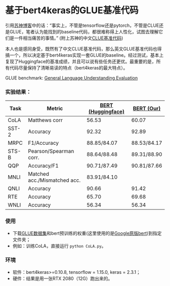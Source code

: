 # 基于bert4keras的GLUE基准代码

引用[苏神博客](https://kexue.fm/archives/8739)中的话：“事实上，不管是tensorflow还是pytorch，不管是CLUE还是GLUE，笔者认为能找到的baseline代码，都很难称得上人性化，试图去理解它们是一件相当痛苦的事情。” (附上苏神的中文[CLUE基准代码](https://github.com/bojone/CLUE-bert4keras))

本人也是感同身受，既然有了中文CLUE基准代码，那么英文GLUE基准代码也得搞一个，所以决定基于bert4keras实现一套GLUE的baseline。经过测试，基本上复现了Huggingface的基准成绩，并且可以说有些任务还更优。最重要的是，所有代码尽量保持了清晰易读的特点（bert4keras的最大特点）。


GLUE benchmark: [General Language Understanding
Evaluation](https://gluebenchmark.com/)

### 实验结果：

| Task  | Metric                       | [BERT (Huggingface)](https://github.com/huggingface/transformers/tree/master/examples/pytorch/text-classification?fbclid=IwAR0Y4_Eer7ovaEJpRMpE1S91AsrOdEK97-iah6mupW9RATs2XMPVzQZCNz8) | [BERT (Our)](https://github.com/nishiwen1214/GLUE-bert4keras)|
|-------|------------------------------|-------------|---------------|
| CoLA  | Matthews corr                | 56.53       | 60.07         |
| SST-2 | Accuracy                     | 92.32       | 92.89         |
| MRPC  | F1/Accuracy                  | 88.85/84.07 | 88.53/84.17   |
| STS-B | Pearson/Spearman corr.       | 88.64/88.48 | 89.31/88.90   |
| QQP   | Accuracy/F1                  | 90.71/87.49 | 90.81/87.66   |
| MNLI  | Matched acc./Mismatched acc. | 83.91/84.10 |        |
| QNLI  | Accuracy                     | 90.66       | 91.42         |
| RTE   | Accuracy                     | 65.70       | 69.68         |
| WNLI  | Accuracy                     | 56.34       | 56.34         |

### 使用
- 下载[GLUE数据集](https://gluebenchmark.com/)和bert预训练的权重(这里使用的是[Google原版bert](https://github.com/google-research/bert))到指定文件夹；
- 例如：训练CoLA，直接运行 `python CoLA.py`。

### 环境
- 软件：bert4keras>=0.10.8, tensorflow = 1.15.0, keras = 2.3.1；
- 硬件：结果是用一张RTX 2080（12G）跑出来的。
